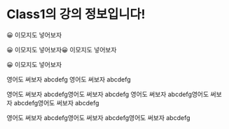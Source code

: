 # Class1의 강의 정보입니다!

😀 이모지도 넣어보자

😀 이모지도 넣어보자😀 이모지도 넣어보자

😀 이모지도 넣어보자

영어도 써보자 abcdefg
영어도 써보자 abcdefg


영어도 써보자 abcdefg영어도 써보자 abcdefg
영어도 써보자 abcdefg영어도 써보자 abcdefg영어도 써보자 abcdefg


영어도 써보자 abcdefg영어도 써보자 abcdefg영어도 써보자 abcdefg


